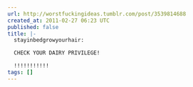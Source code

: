 ```yaml
---
url: http://worstfuckingideas.tumblr.com/post/3539814688
created_at: 2011-02-27 06:23 UTC
published: false
title: |-
  stayinbedgrowyourhair:

  CHECK YOUR DAIRY PRIVILEGE!

  !!!!!!!!!!!
tags: []
---
```



